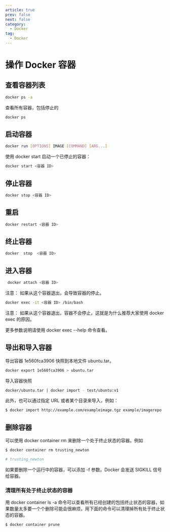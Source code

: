 ```yaml
---
article: true
prev: false
next: false
category:
  - Docker
tag:
  - Docker
---
```



# 操作 Docker 容器


## 查看容器列表

```sh
docker ps -a
```
查看所有容器，包括停止的

```sh
docker ps 
```
## 启动容器

```sh
docker run [OPTIONS] IMAGE [COMMAND] [ARG...]
```

使用 docker start 启动一个已停止的容器：

```sh
docker start <容器 ID>
```

## 停止容器

```sh
docker stop <容器 ID>
```

## 重启

```sh
docker restart <容器 ID>
```

## 终止容器

```sh
docker  stop  <容器 ID>
```

## 进入容器


```sh
 docker attach <容器 ID>
```
注意： 如果从这个容器退出，会导致容器的停止。

```sh
docker exec -it <容器 ID> /bin/bash
```
注意： 如果从这个容器退出，容器不会停止，这就是为什么推荐大家使用 docker exec 的原因。

更多参数说明请使用 docker exec --help 命令查看。

## 导出和导入容器

导出容器 1e560fca3906 快照到本地文件 ubuntu.tar。

```sh
docker export 1e560fca3906 > ubuntu.tar
```


导入容器快照
```sh
docker/ubuntu.tar | docker import - test/ubuntu:v1
```
此外，也可以通过指定 URL 或者某个目录来导入，例如：

```sh
$ docker import http://example.com/exampleimage.tgz example/imagerepo
```



## 删除容器

可以使用 docker container rm 来删除一个处于终止状态的容器。例如

```sh
$ docker container rm trusting_newton

# trusting_newton
```
如果要删除一个运行中的容器，可以添加 -f 参数。Docker 会发送 SIGKILL 信号给容器。

### 清理所有处于终止状态的容器

用 docker container ls -a 命令可以查看所有已经创建的包括终止状态的容器，如果数量太多要一个个删除可能会很麻烦，用下面的命令可以清理掉所有处于终止状态的容器。

```sh
$ docker container prune
```